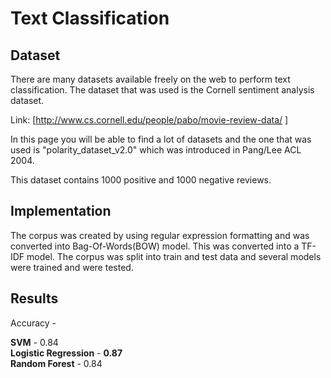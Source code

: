 # Text Classification 

## Dataset

There are many datasets available freely on the web to perform text classification. The dataset that was used is the Cornell sentiment analysis dataset.

Link: [http://www.cs.cornell.edu/people/pabo/movie-review-data/ ]

In this page you will be able to find a lot of datasets and the one that was used is "polarity_dataset_v2.0" which was introduced in Pang/Lee ACL 2004.

This dataset contains 1000 positive and 1000 negative reviews.

## Implementation

The corpus was created by using regular expression formatting and was converted into Bag-Of-Words(BOW) model. This was converted into a TF-IDF model.
The corpus was split into train and test data and several models were trained and were tested.

## Results

Accuracy - 

**SVM** - 0.84 </br>
**Logistic Regression** - **0.87**</br>
**Random Forest** - 0.84</br>
